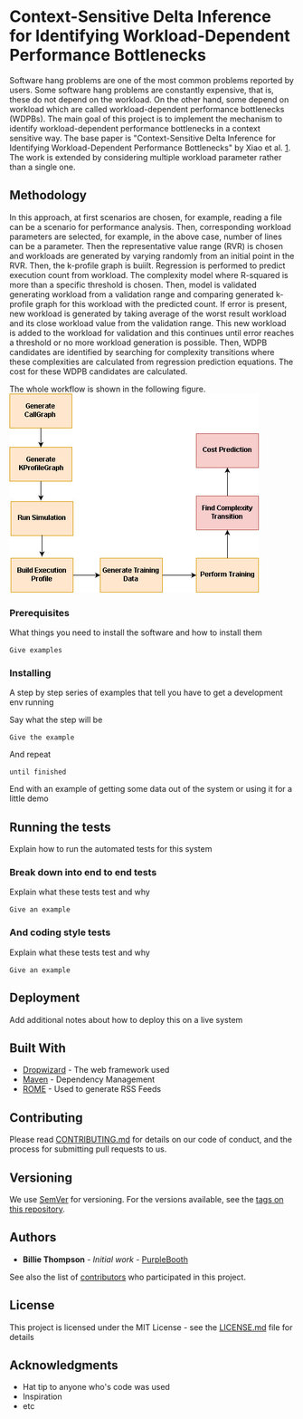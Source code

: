 # Context-Sensitive Delta Inference for Identifying Workload-Dependent Performance Bottlenecks

Software hang problems are one of the most common problems reported by users. Some software hang problems are constantly expensive, that is, these do not depend on the workload. On the other hand, some depend on workload which are called workload-dependent performance bottlenecks (WDPBs). The main goal of this project is to implement the mechanism to identify workload-dependent performance bottlenecks in a context sensitive way. The base paper is "Context-Sensitive Delta Inference for Identifying Workload-Dependent Performance Bottlenecks" by Xiao et al. [1](https://dl.acm.org/citation.cfm?id=2483784). The work is extended by considering multiple workload parameter rather than a single one.
## Methodology

In this approach, at first scenarios are chosen, for example, reading a file can be a scenario for performance analysis. Then, corresponding workload parameters are selected, for example, in the above case, number of lines can be a parameter. Then the representative value range (RVR) is chosen and workloads are generated by varying randomly from an initial point in the RVR. Then, the k-profile graph is buiilt. Regression is performed to predict execution count from workload. The complexity model where R-squared is more than a specific threshold is chosen. Then, model is validated generating workload from a validation range and comparing generated k-profile graph for this workload with the predicted count. If error is present, new workload is generated by taking average of the worst result workload and its close workload value from the validation range. This new workload is added to the workload for validation and this continues until error reaches a threshold or no more workload generation is possible. Then, WDPB candidates are identified by searching for complexity transitions where these complexities are calculated from regression prediction equations. The cost for these WDPB candidates are calculated.

The whole workflow is shown in the following figure.
![Alt text](https://github.com/IITDU-AMIT-MSSE1044/course-project-KKGanguly/blob/master/src/flow.jpg "Flow Diagram")
### Prerequisites

What things you need to install the software and how to install them

```
Give examples
```

### Installing

A step by step series of examples that tell you have to get a development env running

Say what the step will be

```
Give the example
```

And repeat

```
until finished
```

End with an example of getting some data out of the system or using it for a little demo

## Running the tests

Explain how to run the automated tests for this system

### Break down into end to end tests

Explain what these tests test and why

```
Give an example
```

### And coding style tests

Explain what these tests test and why

```
Give an example
```

## Deployment

Add additional notes about how to deploy this on a live system

## Built With

* [Dropwizard](http://www.dropwizard.io/1.0.2/docs/) - The web framework used
* [Maven](https://maven.apache.org/) - Dependency Management
* [ROME](https://rometools.github.io/rome/) - Used to generate RSS Feeds

## Contributing

Please read [CONTRIBUTING.md](https://gist.github.com/PurpleBooth/b24679402957c63ec426) for details on our code of conduct, and the process for submitting pull requests to us.

## Versioning

We use [SemVer](http://semver.org/) for versioning. For the versions available, see the [tags on this repository](https://github.com/your/project/tags). 

## Authors

* **Billie Thompson** - *Initial work* - [PurpleBooth](https://github.com/PurpleBooth)

See also the list of [contributors](https://github.com/your/project/contributors) who participated in this project.

## License

This project is licensed under the MIT License - see the [LICENSE.md](LICENSE.md) file for details

## Acknowledgments

* Hat tip to anyone who's code was used
* Inspiration
* etc


